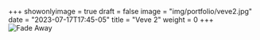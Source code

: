 +++
showonlyimage = true
draft = false
image = "img/portfolio/veve2.jpg"
date = "2023-07-17T17:45-05"
title = "Veve 2"
weight = 0
+++
![Fade Away](https://www.myriampitte.art/img/portfolio/veve2.jpg?raw=true)


